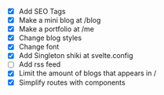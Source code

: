 - [x] Add SEO Tags
- [x] Make a mini blog at /blog
- [x] Make a portfolio at /me
- [x] Change blog styles
- [x] Change font
- [x] Add Singleton shiki at svelte.config
- [ ] Add rss feed
- [x] Limit the amount of blogs that appears in /
- [x] Simplify routes with components
